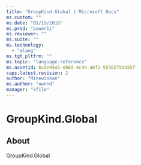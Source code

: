 ```yaml
---
title: "GroupKind.Global | Microsoft Docs"
ms.custom: ""
ms.date: "01/19/2018"
ms.prod: "powerbi"
ms.reviewer: ""
ms.suite: ""
ms.technology: 
  - "mlang"
ms.tgt_pltfrm: ""
ms.topic: "language-reference"
ms.assetid: bcde94a5-eb6d-4c4a-a6f2-5538275da55f
caps.latest.revision: 2
author: "Minewiskan"
ms.author: "owend"
manager: "kfile"
---
```

# GroupKind.Global
## About
GroupKind.Global

